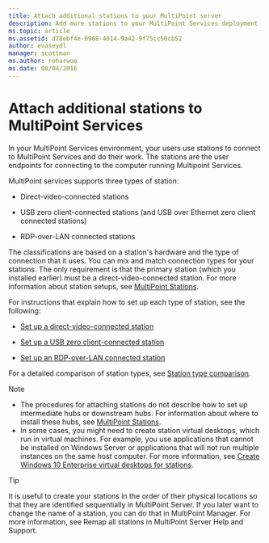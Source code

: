 ```yaml
---
title: Attach additional stations to your MultiPoint server
description: Add more stations to your MultiPoint Services deployment
ms.topic: article
ms.assetid: d78ebf4e-0968-4014-9a42-9f75cc50cb52
author: evaseydl
manager: scottman
ms.author: roharwoo
ms.date: 08/04/2016
---
```

# Attach additional stations to MultiPoint Services
In your MultiPoint Services environment, your users use stations to connect to MultiPoint Services and do their work. The stations are the user endpoints for connecting to the computer running Multipoint Services.

MultiPoint services supports three types of station:

-   Direct-video-connected stations

-   USB zero client-connected stations (and USB over Ethernet zero client connected stations)

-   RDP-over-LAN connected stations

The classifications are based on a station's hardware and the type of connection that it uses. You can mix and match connection types for your stations. The only requirement is that the primary station (which you installed earlier) must be a direct-video-connected station. For more information about station setups, see [MultiPoint Stations](MultiPoint-services-Stations.md).

For instructions that explain how to set up each type of station, see the following:

-   [Set up a direct-video-connected station](Set-up-a-direct-video-connected-station-in-MultiPoint-services.md)

-   [Set up a USB zero client-connected station](Set-up-a-USB-zero-client-connected-station-in-MultiPoint-services.md)

-   [Set up an RDP-over-LAN connected station](Set-up-an-RDP-over-LAN-connected-station-in-MultiPoint-services.md)

For a detailed comparison of station types, see [Station type comparison](multipoint-services-stations.md#BKMK_StationTypeComparison).

> [!NOTE]
> -   The procedures for attaching stations do not describe how to set up intermediate hubs or downstream hubs. For information about where to install these hubs, see [MultiPoint Stations](MultiPoint-services-Stations.md).
> -   In some cases, you might need to create station virtual desktops, which run in virtual machines. For example, you use applications that cannot be installed on Windows Server or applications that will not run multiple instances on the same host computer. For more information, see [Create Windows 10 Enterprise virtual desktops for stations](Create-Windows-10-Enterprise-virtual-desktops-for-stations.md).

> [!TIP]
> It is useful to create your stations in the order of their physical locations so that they are identified sequentially in MultiPoint Server. If you later want to change the name of a station, you can do that in MultiPoint Manager. For more information, see Remap all stations in MultiPoint Server Help and Support.
